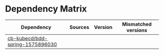 # Dependency Matrix

Dependency | Sources | Version | Mismatched versions
---------- | ------- | ------- | -------------------
[cb-kubecd/bdd-spring-1575896030](https://github.com/cb-kubecd/bdd-spring-1575896030.git) |  | []() | 
